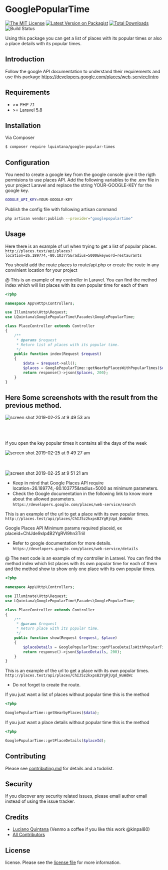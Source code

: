 # GooglePopularTime

[![The MIT License](https://img.shields.io/badge/license-MIT-orange.svg?style=flat-square)](http://opensource.org/licenses/MIT)
[![Latest Version on Packagist][ico-version]][link-packagist]
[![Total Downloads][ico-downloads]][link-downloads]
![Build Status][ico-github]

Using this package you can get a list of places with its popular times or also a place details with its popular times.

## Introduction

Follow the google API documentation to understand their requirements and use this package https://developers.google.com/places/web-service/intro


## Requirements

- &gt;= PHP 7.1
- &gt;= Laravel 5.8

## Installation

Via Composer

``` bash
$ composer require lquintana/google-popular-times
```

## Configuration
You need to create a google key from the google console give it the rigth permisions to use places API. Add the following variables to the .env file in your project Laravel and replace the string YOUR-GOOGLE-KEY for the google key.

``` bash
GOOGLE_API_KEY=YOUR-GOOGLE-KEY
```

Publish the config file with following artisan command
``` bash
php artisan vendor:publish --provider="googlepopulartime"
```

## Usage
Here there is an example of url when trying to get a list of popular places.
`http://places.test/api/places?location=26.189774,-80.103775&radius=5000&keyword=restaurants`

You should add the route places to route/api.php or create the route in any convinient location for your project


 @ This is an example of my controller in Laravel. You can find the method index which will list places with its own popular time for each of them 

``` php
<?php

namespace App\Http\Controllers;

use Illuminate\Http\Request;
use LQuintana\GooglePopularTime\Facades\GooglePopularTime;

class PlaceController extends Controller
{
    /**
     * @params $request
     * Return list of places with its popular time.
     */
    public function index(Request $request)
    {
        $data = $request->all();
        $places = GooglePopularTime::getNearbyPlacesWithPopularTimes($data);
        return response()->json($places, 200);
    }
}

```

## Here Some screenshots with the result from the previous method.
![screen shot 2019-02-25 at 9 49 53 am](https://user-images.githubusercontent.com/11234646/53346291-b9a7ed80-38e4-11e9-9a51-d5d48bf0b22b.png)

<br /><br /><br />
if you open the key popular times it contains all the days of the week

![screen shot 2019-02-25 at 9 49 27 am](https://user-images.githubusercontent.com/11234646/53346504-21f6cf00-38e5-11e9-8446-e4eb648b2731.png)

<br /><br />
![screen shot 2019-02-25 at 9 51 21 am](https://user-images.githubusercontent.com/11234646/53346638-6d10e200-38e5-11e9-93b2-d612cf83905d.png)


* Keep in mind that Google Places API require location=26.189774,-80.103775&radius=5000 as minimum parameters.
* Check the Google documentation in the following link to know more about the allowed parameters.
`https://developers.google.com/places/web-service/search`

This is an example of the url to get a place with its own popular times.
`http://places.test/api/places/ChIJ5z2kxpsB2YgRjUgd_WuWdWc`

Google Places API Minimum params required placeid, ex placeid=ChIJde9xlp4B2YgRVl9hn3TriiI
* Refer to google documentation for more details. `https://developers.google.com/places/web-service/details`

@ The next code is an example of my controller in Laravel. You can find the method index which list places with its own popular time for each of them and the method show to show only one place with its own popular times.

``` php
<?php

namespace App\Http\Controllers;

use Illuminate\Http\Request;
use LQuintana\GooglePopularTime\Facades\GooglePopularTime;

class PlaceController extends Controller
{
    /**
     * @params $request
     * Return place with its popular time.
     */
    public function show(Request $request, $place)
    {
        $placeDetails = GooglePopularTime::getPlaceDetailsWithPopularTimes($place);
        return response()->json($placeDetails, 200);
    }
}

```

This is an example of the url to get a place with its own popular times.
`http://places.test/api/places/ChIJ5z2kxpsB2YgRjUgd_WuWdWc`

* Do not forget to create the route.

If you just want a list of places without popular time this is the method 
``` php
<?php

GooglePopularTime::getNearbyPlaces($data);

```

If you just want a place details without popular time this is the method 
``` php
<?php

GooglePopularTime::getPlaceDetails($placeId);

```

## Contributing

Please see [contributing.md](contributing.md) for details and a todolist.

## Security

If you discover any security related issues, please email author email instead of using the issue tracker.

## Credits

- [Luciano Quintana][link-author] (Venmo a coffee if you like this work @kinpal80)
- [All Contributors][link-contributors]

## License

license. Please see the [license file](license.md) for more information.

[ico-version]: https://img.shields.io/packagist/v/lquintana/google-popular-times.svg?style=flat-square
[ico-downloads]: https://img.shields.io/packagist/dt/lquintana/google-popular-times.svg?style=flat-square
[ico-github]: https://img.shields.io/github/workflow/status/1quintana/google-popular-time/Laravel
[ico-styleci]: https://styleci.io/repos/12345678/shield

[link-packagist]: https://packagist.org/packages/lquintana/google-popular-times
[link-downloads]: https://packagist.org/packages/lquintana/google-popular-times
[link-styleci]: https://styleci.io/repos/12345678
[link-author]: https://github.com/lquintana
[link-contributors]: ../../contributors
